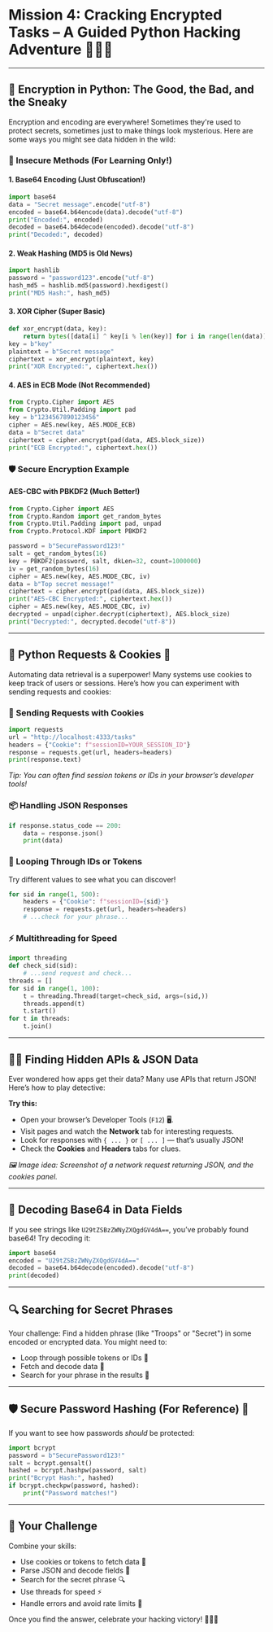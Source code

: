 # Mission 4: Cracking Encrypted Tasks – A Guided Python Hacking Adventure 🚀🕵️‍♀️

---

## 🧩 Encryption in Python: The Good, the Bad, and the Sneaky

Encryption and encoding are everywhere! Sometimes they're used to protect secrets, sometimes just to make things look mysterious. Here are some ways you might see data hidden in the wild:

### 🚫 Insecure Methods (For Learning Only!)

#### 1. Base64 Encoding (Just Obfuscation!)
```python
import base64
data = "Secret message".encode("utf-8")
encoded = base64.b64encode(data).decode("utf-8")
print("Encoded:", encoded)
decoded = base64.b64decode(encoded).decode("utf-8")
print("Decoded:", decoded)
```

#### 2. Weak Hashing (MD5 is Old News)
```python
import hashlib
password = "password123".encode("utf-8")
hash_md5 = hashlib.md5(password).hexdigest()
print("MD5 Hash:", hash_md5)
```

#### 3. XOR Cipher (Super Basic)
```python
def xor_encrypt(data, key):
    return bytes([data[i] ^ key[i % len(key)] for i in range(len(data))])
key = b"key"
plaintext = b"Secret message"
ciphertext = xor_encrypt(plaintext, key)
print("XOR Encrypted:", ciphertext.hex())
```

#### 4. AES in ECB Mode (Not Recommended)
```python
from Crypto.Cipher import AES
from Crypto.Util.Padding import pad
key = b"1234567890123456"
cipher = AES.new(key, AES.MODE_ECB)
data = b"Secret data"
ciphertext = cipher.encrypt(pad(data, AES.block_size))
print("ECB Encrypted:", ciphertext.hex())
```

### 🛡️ Secure Encryption Example

#### AES-CBC with PBKDF2 (Much Better!)
```python
from Crypto.Cipher import AES
from Crypto.Random import get_random_bytes
from Crypto.Util.Padding import pad, unpad
from Crypto.Protocol.KDF import PBKDF2

password = b"SecurePassword123!"
salt = get_random_bytes(16)
key = PBKDF2(password, salt, dkLen=32, count=1000000)
iv = get_random_bytes(16)
cipher = AES.new(key, AES.MODE_CBC, iv)
data = b"Top secret message!"
ciphertext = cipher.encrypt(pad(data, AES.block_size))
print("AES-CBC Encrypted:", ciphertext.hex())
cipher = AES.new(key, AES.MODE_CBC, iv)
decrypted = unpad(cipher.decrypt(ciphertext), AES.block_size)
print("Decrypted:", decrypted.decode("utf-8"))
```

---

## 🐍 Python Requests & Cookies 🍪

Automating data retrieval is a superpower! Many systems use cookies to keep track of users or sessions. Here’s how you can experiment with sending requests and cookies:

### 🍪 Sending Requests with Cookies
```python
import requests
url = "http://localhost:4333/tasks"
headers = {"Cookie": f"sessionID=YOUR_SESSION_ID"}
response = requests.get(url, headers=headers)
print(response.text)
```
*Tip: You can often find session tokens or IDs in your browser’s developer tools!*

### 📦 Handling JSON Responses
```python
if response.status_code == 200:
    data = response.json()
    print(data)
```

### 🔄 Looping Through IDs or Tokens
Try different values to see what you can discover!
```python
for sid in range(1, 500):
    headers = {"Cookie": f"sessionID={sid}"}
    response = requests.get(url, headers=headers)
    # ...check for your phrase...
```

### ⚡ Multithreading for Speed
```python
import threading
def check_sid(sid):
    # ...send request and check...
threads = []
for sid in range(1, 100):
    t = threading.Thread(target=check_sid, args=(sid,))
    threads.append(t)
    t.start()
for t in threads:
    t.join()
```

---

## 🕵️‍♂️ Finding Hidden APIs & JSON Data

Ever wondered how apps get their data? Many use APIs that return JSON! Here’s how to play detective:

**Try this:**
- Open your browser’s Developer Tools (`F12`) 🖥️.
- Visit pages and watch the **Network** tab for interesting requests.
- Look for responses with `{ ... }` or `[ ... ]` — that’s usually JSON!
- Check the **Cookies** and **Headers** tabs for clues.

*🖼️ Image idea: Screenshot of a network request returning JSON, and the cookies panel.*

---

## 🧬 Decoding Base64 in Data Fields

If you see strings like `U29tZSBzZWNyZXQgdGV4dA==`, you’ve probably found base64! Try decoding it:

```python
import base64
encoded = "U29tZSBzZWNyZXQgdGV4dA=="
decoded = base64.b64decode(encoded).decode("utf-8")
print(decoded)
```

---

## 🔍 Searching for Secret Phrases

Your challenge: Find a hidden phrase (like "Troops" or "Secret") in some encoded or encrypted data. You might need to:
- Loop through possible tokens or IDs 🔄
- Fetch and decode data 🧩
- Search for your phrase in the results 🔑

---

## 🛡️ Secure Password Hashing (For Reference) 🧂

If you want to see how passwords *should* be protected:
```python
import bcrypt
password = b"SecurePassword123!"
salt = bcrypt.gensalt()
hashed = bcrypt.hashpw(password, salt)
print("Bcrypt Hash:", hashed)
if bcrypt.checkpw(password, hashed):
    print("Password matches!")
```

---

## 🎯 Your Challenge

Combine your skills:
- Use cookies or tokens to fetch data 🍪
- Parse JSON and decode fields 🧬
- Search for the secret phrase 🔍
- Use threads for speed ⚡
- Handle errors and avoid rate limits 🚦

Once you find the answer, celebrate your hacking victory! 🎉🦸‍♂️
